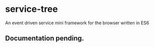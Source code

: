 # service-tree
An event driven service mini framework for the browser written in ES6

## Documentation pending.